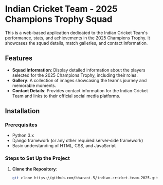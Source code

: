 # Indian Cricket Team - 2025 Champions Trophy Squad

This is a web-based application dedicated to the Indian Cricket Team's performance, stats, and achievements in the 2025 Champions Trophy. It showcases the squad details, match galleries, and contact information.

## Features

- **Squad Information**: Display detailed information about the players selected for the 2025 Champions Trophy, including their roles.
- **Gallery**: A collection of images showcasing the team's journey and memorable moments.
- **Contact Details**: Provides contact information for the Indian Cricket Team and links to their official social media platforms.

## Installation

### Prerequisites

- Python 3.x
- Django framework (or any other required server-side framework)
- Basic understanding of HTML, CSS, and JavaScript

### Steps to Set Up the Project

1. **Clone the Repository**:
   ```bash
   git clone https://github.com/bharani-5/indian-cricket-team-2025.git
